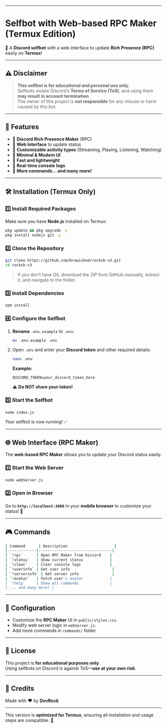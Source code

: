

---

# **Selfbot with Web-based RPC Maker (Termux Edition)**  
🚀 A **Discord selfbot** with a web interface to update **Rich Presence (RPC)** easily on **Termux**!  

---

## ⚠ **Disclaimer**  
> **This selfbot is for educational and personal use only.**  
> Selfbots violate Discord’s **Terms of Service (ToS)**, and using them **may result in account termination**.  
> The owner of this project is **not responsible** for any misuse or harm caused by this bot.  

---

## 📌 **Features**  
- 🔹 **Discord Rich Presence Maker** (RPC)  
- 🔹 **Web Interface** to update status  
- 🔹 **Customizable activity types** (Streaming, Playing, Listening, Watching)  
- 🔹 **Minimal & Modern UI**  
- 🔹 **Fast and lightweight**  
- 🔹 **Real-time console logs**  
- 🔹 **More commands… and many more!**  

---

## 🛠 **Installation (Termux Only)**  
### **1️⃣ Install Required Packages**  
Make sure you have **Node.js** installed on Termux:  

```bash
pkg update && pkg upgrade -y
pkg install nodejs git -y
```

### **2️⃣ Clone the Repository**  
```bash
git clone https://github.com/browished/rocksb-v3.git
cd rocksb-v3
```
> If you don’t have Git, download the ZIP from GitHub manually, extract it, and navigate to the folder.  

### **3️⃣ Install Dependencies**  
```bash
npm install
```

### **4️⃣ Configure the Selfbot**  
1. **Rename** `.env.example` to `.env`:  
   ```bash
   mv .env.example .env
   ```
2. Open `.env` and enter your **Discord token** and other required details:  
   ```bash
   nano .env
   ```
   **Example:**
   ```
   DISCORD_TOKEN=your_discord_token_here
   ```
   ⚠ **Do NOT share your token!**  

### **5️⃣ Start the Selfbot**  
```bash
node index.js
```
Your selfbot is now running! ✅  

---

## 🌐 **Web Interface** (RPC Maker)  
The **web-based RPC Maker** allows you to update your Discord status easily.  

### **1️⃣ Start the Web Server**  
```bash
node webServer.js
```

### **2️⃣ Open in Browser**  
Go to **`http://localhost:3000`** in your **mobile browser** to customize your status! 🚀  

---

## 🎮 **Commands**  
```bash
| Command      | Description                     |
|-------------|---------------------------------|
| `!rpc`      | Open RPC Maker from Discord    |
| `!status`   | Show current status            |
| `!clear`    | Clear console logs             |
| `!userinfo` | Get user info                   |
| `!serverinfo` | Get server info               |
| `!avatar`   | Fetch user's avatar            |
| `!help`     | Show all commands              |
| ... and many more! |
```

---

## 🔧 **Configuration**  
- Customize the **RPC Maker** UI in `public/styles.css`.  
- Modify web server logic in `webServer.js`.  
- Add more commands in `commands/` folder.  

---

## 📜 **License**  
This project is **for educational purposes only**.  
Using selfbots on Discord is against ToS—**use at your own risk**.  

---

## 🤝 **Credits**  
Made with ❤️ by **DevRock**  

---

This version is **optimized for Termux**, ensuring all installation and usage steps are compatible. 🚀
